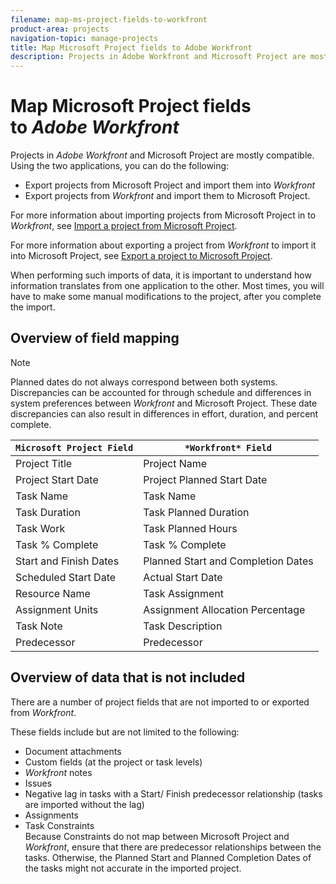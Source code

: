 ```yaml
---
filename: map-ms-project-fields-to-workfront
product-area: projects
navigation-topic: manage-projects
title: Map Microsoft Project fields to Adobe Workfront
description: Projects in Adobe Workfront and Microsoft Project are mostly compatible. Using the two applications, you can do the following:
---
```


# Map Microsoft Project fields to&nbsp;*Adobe Workfront*

Projects in *Adobe Workfront* and Microsoft Project are mostly compatible. Using the two applications, you can do the following:

* Export projects from Microsoft Project and import them into *Workfront*
* Export projects from *Workfront* and import them to Microsoft Project.&nbsp;

For more information about importing projects from Microsoft Project in to *Workfront*, see [Import a project from Microsoft Project](../../../manage-work/projects/create-projects/import-project-from-ms-project.md).

For more information about exporting a project from *Workfront* to import it into Microsoft Project, see [Export a project to Microsoft Project](../../../manage-work/projects/manage-projects/export-project-to-ms-project.md).

When performing such imports of data, it is important to understand how information translates from one application to the other. Most times, you will have to make some manual modifications to the project, after you complete the import.&nbsp;

## Overview of field&nbsp;mapping

>[!NOTE]
>
>Planned dates do not always correspond&nbsp;between both systems. Discrepancies can be accounted for through schedule and differences in system preferences between *Workfront* and Microsoft Project. These date discrepancies can&nbsp;also result in differences in effort, duration, and percent complete.

| `Microsoft Project Field`  | `*Workfront* Field`  |
|---|---|
| Project Title |Project Name |
| Project Start Date |Project Planned Start Date |
| Task Name |Task Name |
| Task Duration |Task Planned Duration |
| Task Work | Task Planned Hours  |
| Task %&nbsp;Complete |Task % Complete |
| Start and Finish Dates |Planned Start and Completion Dates |
| Scheduled Start Date |Actual Start Date |
| Resource Name |Task Assignment |
| Assignment Units |Assignment Allocation Percentage |
| Task Note |Task Description |
| Predecessor |Predecessor |

## Overview of data that is not included

There are a number of project fields that are&nbsp;not imported to or exported from *Workfront*.

These fields include but are not limited to the following:

<ul> 
 <li>Document attachments</li> 
 <li>Custom fields (at the project or task levels)</li> 
 <li><em>Workfront</em> notes</li> 
 <li>Issues</li> 
 <li>Negative lag in tasks with a Start/ Finish predecessor relationship (tasks are imported without the lag)</li> 
 <li>Assignments</li> 
 <li>Task Constraints<br><note type="note">
    Because Constraints do not map between Microsoft Project and 
   <em>Workfront</em>, ensure that there are predecessor relationships between the tasks. Otherwise, the Planned Start and Planned Completion Dates of the tasks might not accurate in the imported project.&nbsp;
  </note></li> 
</ul>

